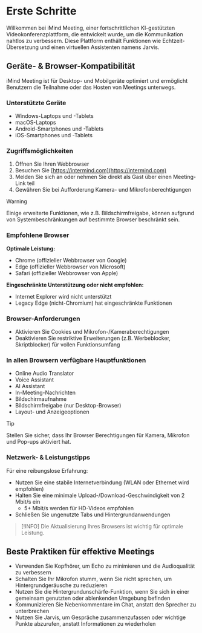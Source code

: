 # Erste Schritte <Badge type="warning" text="beta" />

Willkommen bei iMind Meeting, einer fortschrittlichen KI-gestützten Videokonferenzplattform, die entwickelt wurde, um die Kommunikation nahtlos zu verbessern. Diese Plattform enthält Funktionen wie Echtzeit-Übersetzung und einen virtuellen Assistenten namens Jarvis.

## Geräte- & Browser-Kompatibilität

iMind Meeting ist für Desktop- und Mobilgeräte optimiert und ermöglicht Benutzern die Teilnahme oder das Hosten von Meetings unterwegs.

### Unterstützte Geräte

- Windows-Laptops und -Tablets
- macOS-Laptops
- Android-Smartphones und -Tablets
- iOS-Smartphones und -Tablets

### Zugriffsmöglichkeiten

1. Öffnen Sie Ihren Webbrowser
2. Besuchen Sie [https://intermind.com](https://intermind.com)
3. Melden Sie sich an oder nehmen Sie direkt als Gast über einen Meeting-Link teil
4. Gewähren Sie bei Aufforderung Kamera- und Mikrofonberechtigungen

> [!WARNING]
> Einige erweiterte Funktionen, wie z.B. Bildschirmfreigabe, können aufgrund von Systembeschränkungen auf bestimmte Browser beschränkt sein.

### Empfohlene Browser

**Optimale Leistung:**

- Chrome (offizieller Webbrowser von Google)
- Edge (offizieller Webbrowser von Microsoft)
- Safari (offizieller Webbrowser von Apple)

**Eingeschränkte Unterstützung oder nicht empfohlen:**

- Internet Explorer wird nicht unterstützt
- Legacy Edge (nicht-Chromium) hat eingeschränkte Funktionen

### Browser-Anforderungen

- Aktivieren Sie Cookies und Mikrofon-/Kameraberechtigungen
- Deaktivieren Sie restriktive Erweiterungen (z.B. Werbeblocker, Skriptblocker) für vollen Funktionsumfang

### In allen Browsern verfügbare Hauptfunktionen

- Online Audio Translator
- Voice Assistant
- AI Assistant
- In-Meeting-Nachrichten
- Bildschirmaufnahme
- Bildschirmfreigabe (nur Desktop-Browser)
- Layout- und Anzeigeoptionen

> [!TIP]
> Stellen Sie sicher, dass Ihr Browser Berechtigungen für Kamera, Mikrofon und Pop-ups aktiviert hat.

### Netzwerk- & Leistungstipps

Für eine reibungslose Erfahrung:

- Nutzen Sie eine stabile Internetverbindung (WLAN oder Ethernet wird empfohlen)
- Halten Sie eine minimale Upload-/Download-Geschwindigkeit von 2 Mbit/s ein
  - 5+ Mbit/s werden für HD-Videos empfohlen
- Schließen Sie ungenutzte Tabs und Hintergrundanwendungen

> [!INFO]
> Die Aktualisierung Ihres Browsers ist wichtig für optimale Leistung.

## Beste Praktiken für effektive Meetings

- Verwenden Sie Kopfhörer, um Echo zu minimieren und die Audioqualität zu verbessern
- Schalten Sie Ihr Mikrofon stumm, wenn Sie nicht sprechen, um Hintergrundgeräusche zu reduzieren
- Nutzen Sie die Hintergrundunschärfe-Funktion, wenn Sie sich in einer gemeinsam genutzten oder ablenkenden Umgebung befinden
- Kommunizieren Sie Nebenkommentare im Chat, anstatt den Sprecher zu unterbrechen
- Nutzen Sie Jarvis, um Gespräche zusammenzufassen oder wichtige Punkte abzurufen, anstatt Informationen zu wiederholen
